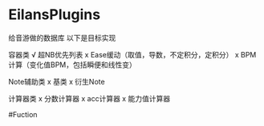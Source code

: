# EilansPlugins
给音游做的数据库
以下是目标实现

容器类
√ 超NB优先列表
x Ease缓动（取值，导数，不定积分，定积分）
x BPM计算（变化值BPM，包括瞬便和线性变）

Note辅助类
x 基类
x 衍生Note

计算器类
x 分数计算器
x acc计算器
x 能力值计算器



#Fuction
